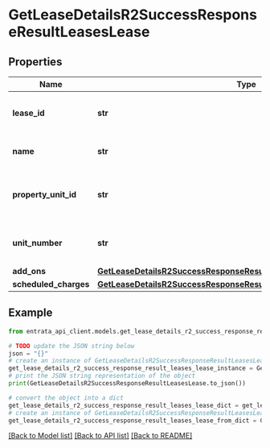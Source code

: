 # GetLeaseDetailsR2SuccessResponseResultLeasesLease


## Properties

Name | Type | Description | Notes
------------ | ------------- | ------------- | -------------
**lease_id** | **str** | Unique identifier for the lease. | 
**name** | **str** | Name of the resident. | 
**property_unit_id** | **str** | Unique identifier for the property unit. | 
**unit_number** | **str** | Unit number of the leased property. | 
**add_ons** | [**GetLeaseDetailsR2SuccessResponseResultLeasesLeaseAddOns**](GetLeaseDetailsR2SuccessResponseResultLeasesLeaseAddOns.md) |  | 
**scheduled_charges** | [**GetLeaseDetailsR2SuccessResponseResultLeasesLeaseScheduledCharges**](GetLeaseDetailsR2SuccessResponseResultLeasesLeaseScheduledCharges.md) |  | 

## Example

```python
from entrata_api_client.models.get_lease_details_r2_success_response_result_leases_lease import GetLeaseDetailsR2SuccessResponseResultLeasesLease

# TODO update the JSON string below
json = "{}"
# create an instance of GetLeaseDetailsR2SuccessResponseResultLeasesLease from a JSON string
get_lease_details_r2_success_response_result_leases_lease_instance = GetLeaseDetailsR2SuccessResponseResultLeasesLease.from_json(json)
# print the JSON string representation of the object
print(GetLeaseDetailsR2SuccessResponseResultLeasesLease.to_json())

# convert the object into a dict
get_lease_details_r2_success_response_result_leases_lease_dict = get_lease_details_r2_success_response_result_leases_lease_instance.to_dict()
# create an instance of GetLeaseDetailsR2SuccessResponseResultLeasesLease from a dict
get_lease_details_r2_success_response_result_leases_lease_from_dict = GetLeaseDetailsR2SuccessResponseResultLeasesLease.from_dict(get_lease_details_r2_success_response_result_leases_lease_dict)
```
[[Back to Model list]](../README.md#documentation-for-models) [[Back to API list]](../README.md#documentation-for-api-endpoints) [[Back to README]](../README.md)


